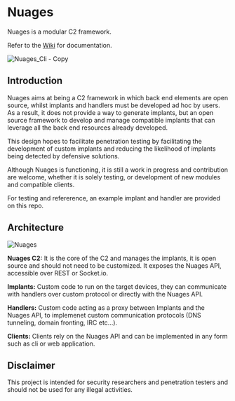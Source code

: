 # Nuages
Nuages is a modular C2 framework.


Refer to the [Wiki](https://github.com/p3nt4/Nuages/wiki) for documentation.

![Nuages_Cli - Copy](https://user-images.githubusercontent.com/19682240/57589042-1da57f80-74ec-11e9-9662-0e79268ff702.PNG)


## Introduction

Nuages aims at being a C2 framework in which back end elements are open source, whilst implants and handlers must be developed ad hoc by users. As a result, it does not provide a way to generate implants, but an open source framework to develop and manage compatible implants that can leverage all the back end resources already developed. 

This design hopes to facilitate penetration testing by facilitating the development of custom implants and reducing the likelihood of implants being detected by defensive solutions.

Although Nuages is functioning, it is still a work in progress and contribution are welcome, whether it is solely testing, or development of new modules and compatible clients.

For testing and refererence, an example implant and handler are provided on this repo.

## Architecture
![Nuages](https://user-images.githubusercontent.com/19682240/56617113-ffcfb380-65ec-11e9-99ca-fc0e674d4dcd.PNG)

**Nuages C2:** It is the core of the C2 and manages the implants, it is open source and should not need to be customized. It exposes the Nuages API, accessible over REST or Socket.io.

**Implants:** Custom code to run on the target devices, they can communicate with handlers over custom protocol or directly with the Nuages API.

**Handlers:** Custom code acting as a proxy between Implants and the Nuages API, to implemenet custom communication protocols (DNS tunneling, domain fronting, IRC etc...).

**Clients:** Clients rely on the Nuages API and can be implemented in any form such as cli or web application.

## Disclaimer
This project is intended for security researchers and penetration testers and should not be used for any illegal activities.

